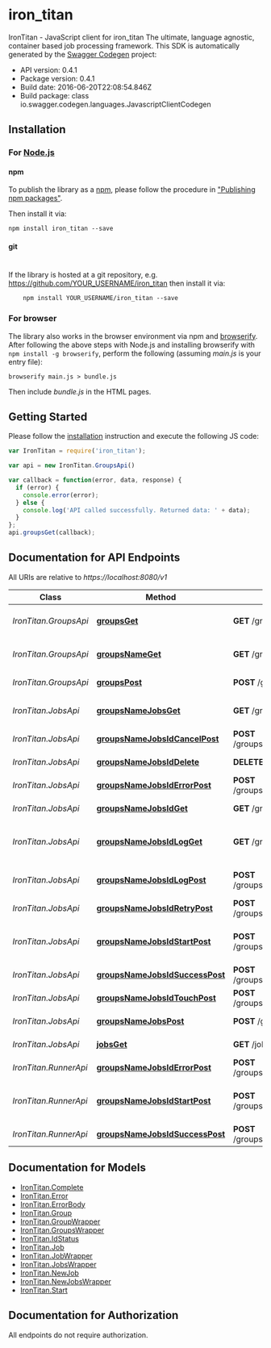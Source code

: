 # iron_titan

IronTitan - JavaScript client for iron_titan
The ultimate, language agnostic, container based job processing framework.
This SDK is automatically generated by the [Swagger Codegen](https://github.com/swagger-api/swagger-codegen) project:

- API version: 0.4.1
- Package version: 0.4.1
- Build date: 2016-06-20T22:08:54.846Z
- Build package: class io.swagger.codegen.languages.JavascriptClientCodegen

## Installation

### For [Node.js](https://nodejs.org/)

#### npm

To publish the library as a [npm](https://www.npmjs.com/),
please follow the procedure in ["Publishing npm packages"](https://docs.npmjs.com/getting-started/publishing-npm-packages).

Then install it via:

```shell
npm install iron_titan --save
```

#### git
#
If the library is hosted at a git repository, e.g.
https://github.com/YOUR_USERNAME/iron_titan
then install it via:

```shell
    npm install YOUR_USERNAME/iron_titan --save
```

### For browser

The library also works in the browser environment via npm and [browserify](http://browserify.org/). After following
the above steps with Node.js and installing browserify with `npm install -g browserify`,
perform the following (assuming *main.js* is your entry file):

```shell
browserify main.js > bundle.js
```

Then include *bundle.js* in the HTML pages.

## Getting Started

Please follow the [installation](#installation) instruction and execute the following JS code:

```javascript
var IronTitan = require('iron_titan');

var api = new IronTitan.GroupsApi()

var callback = function(error, data, response) {
  if (error) {
    console.error(error);
  } else {
    console.log('API called successfully. Returned data: ' + data);
  }
};
api.groupsGet(callback);

```

## Documentation for API Endpoints

All URIs are relative to *https://localhost:8080/v1*

Class | Method | HTTP request | Description
------------ | ------------- | ------------- | -------------
*IronTitan.GroupsApi* | [**groupsGet**](docs/GroupsApi.md#groupsGet) | **GET** /groups | Get all group names.
*IronTitan.GroupsApi* | [**groupsNameGet**](docs/GroupsApi.md#groupsNameGet) | **GET** /groups/{name} | Get information for a group.
*IronTitan.GroupsApi* | [**groupsPost**](docs/GroupsApi.md#groupsPost) | **POST** /groups | Post new group
*IronTitan.JobsApi* | [**groupsNameJobsGet**](docs/JobsApi.md#groupsNameJobsGet) | **GET** /groups/{name}/jobs | Get job list by group name.
*IronTitan.JobsApi* | [**groupsNameJobsIdCancelPost**](docs/JobsApi.md#groupsNameJobsIdCancelPost) | **POST** /groups/{name}/jobs/{id}/cancel | Cancel a job.
*IronTitan.JobsApi* | [**groupsNameJobsIdDelete**](docs/JobsApi.md#groupsNameJobsIdDelete) | **DELETE** /groups/{name}/jobs/{id} | Delete the job.
*IronTitan.JobsApi* | [**groupsNameJobsIdErrorPost**](docs/JobsApi.md#groupsNameJobsIdErrorPost) | **POST** /groups/{name}/jobs/{id}/error | Mark job as failed.
*IronTitan.JobsApi* | [**groupsNameJobsIdGet**](docs/JobsApi.md#groupsNameJobsIdGet) | **GET** /groups/{name}/jobs/{id} | Gets job by id
*IronTitan.JobsApi* | [**groupsNameJobsIdLogGet**](docs/JobsApi.md#groupsNameJobsIdLogGet) | **GET** /groups/{name}/jobs/{id}/log | Get the log of a completed job.
*IronTitan.JobsApi* | [**groupsNameJobsIdLogPost**](docs/JobsApi.md#groupsNameJobsIdLogPost) | **POST** /groups/{name}/jobs/{id}/log | Send in a log for storage.
*IronTitan.JobsApi* | [**groupsNameJobsIdRetryPost**](docs/JobsApi.md#groupsNameJobsIdRetryPost) | **POST** /groups/{name}/jobs/{id}/retry | Retry a job.
*IronTitan.JobsApi* | [**groupsNameJobsIdStartPost**](docs/JobsApi.md#groupsNameJobsIdStartPost) | **POST** /groups/{name}/jobs/{id}/start | Mark job as started, ie: status &#x3D; &#39;running&#39;
*IronTitan.JobsApi* | [**groupsNameJobsIdSuccessPost**](docs/JobsApi.md#groupsNameJobsIdSuccessPost) | **POST** /groups/{name}/jobs/{id}/success | Mark job as succeeded.
*IronTitan.JobsApi* | [**groupsNameJobsIdTouchPost**](docs/JobsApi.md#groupsNameJobsIdTouchPost) | **POST** /groups/{name}/jobs/{id}/touch | Extend job timeout.
*IronTitan.JobsApi* | [**groupsNameJobsPost**](docs/JobsApi.md#groupsNameJobsPost) | **POST** /groups/{name}/jobs | Enqueue Job
*IronTitan.JobsApi* | [**jobsGet**](docs/JobsApi.md#jobsGet) | **GET** /jobs | Get next job.
*IronTitan.RunnerApi* | [**groupsNameJobsIdErrorPost**](docs/RunnerApi.md#groupsNameJobsIdErrorPost) | **POST** /groups/{name}/jobs/{id}/error | Mark job as failed.
*IronTitan.RunnerApi* | [**groupsNameJobsIdStartPost**](docs/RunnerApi.md#groupsNameJobsIdStartPost) | **POST** /groups/{name}/jobs/{id}/start | Mark job as started, ie: status &#x3D; &#39;running&#39;
*IronTitan.RunnerApi* | [**groupsNameJobsIdSuccessPost**](docs/RunnerApi.md#groupsNameJobsIdSuccessPost) | **POST** /groups/{name}/jobs/{id}/success | Mark job as succeeded.


## Documentation for Models

 - [IronTitan.Complete](docs/Complete.md)
 - [IronTitan.Error](docs/Error.md)
 - [IronTitan.ErrorBody](docs/ErrorBody.md)
 - [IronTitan.Group](docs/Group.md)
 - [IronTitan.GroupWrapper](docs/GroupWrapper.md)
 - [IronTitan.GroupsWrapper](docs/GroupsWrapper.md)
 - [IronTitan.IdStatus](docs/IdStatus.md)
 - [IronTitan.Job](docs/Job.md)
 - [IronTitan.JobWrapper](docs/JobWrapper.md)
 - [IronTitan.JobsWrapper](docs/JobsWrapper.md)
 - [IronTitan.NewJob](docs/NewJob.md)
 - [IronTitan.NewJobsWrapper](docs/NewJobsWrapper.md)
 - [IronTitan.Start](docs/Start.md)


## Documentation for Authorization

 All endpoints do not require authorization.

